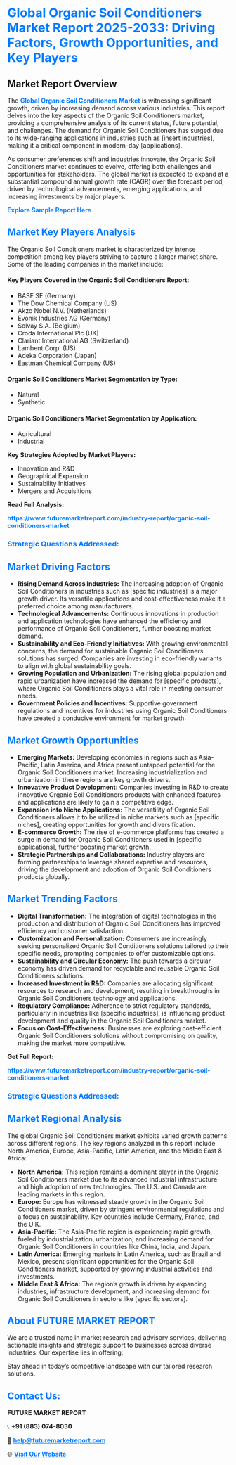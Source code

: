 <h1 style="color: #007BFF;">Global Organic Soil Conditioners Market Report 2025-2033: Driving Factors, Growth Opportunities, and Key Players</h1>

<section id="overview">
<h2>Market Report Overview</h2>
<p>The <a href="https://www.futuremarketreport.com/industry-report/organic-soil-conditioners-market" style="color: #007BFF; text-decoration: none;"><strong>Global Organic Soil Conditioners Market</strong></a> is witnessing significant growth, driven by increasing demand across various industries. This report delves into the key aspects of the Organic Soil Conditioners market, providing a comprehensive analysis of its current status, future potential, and challenges. The demand for Organic Soil Conditioners has surged due to its wide-ranging applications in industries such as [insert industries], making it a critical component in modern-day [applications].</p>
<p>As consumer preferences shift and industries innovate, the Organic Soil Conditioners market continues to evolve, offering both challenges and opportunities for stakeholders. The global market is expected to expand at a substantial compound annual growth rate (CAGR) over the forecast period, driven by technological advancements, emerging applications, and increasing investments by major players.</p>
</section>

<section id="overview">
<p><a href="https://www.futuremarketreport.com/request-sample/reportId=104734" style="color: #007BFF; text-decoration: none;"><strong>Explore Sample Report Here</strong></a></p>
</section>

<section id="key-players">
<h2 style="color: #007BFF;">Market Key Players Analysis</h2>
<p>The Organic Soil Conditioners market is characterized by intense competition among key players striving to capture a larger market share. Some of the leading companies in the market include:</p>
<h4>Key Players Covered in the Organic Soil Conditioners Report:</h4>
<ul><li>BASF SE (Germany)</li><li>The Dow Chemical Company (US)</li><li>Akzo Nobel N.V. (Netherlands)</li><li>Evonik Industries AG (Germany)</li><li>Solvay S.A. (Belgium)</li><li>Croda International Plc (UK)</li><li>Clariant International AG (Switzerland)</li><li>Lambent Corp. (US)</li><li>Adeka Corporation (Japan)</li><li>Eastman Chemical Company (US)</li></ul>
<h4>Organic Soil Conditioners Market Segmentation by Type:</h4>
<ul><li>Natural</li><li>Synthetic</li></ul>

<h4>Organic Soil Conditioners Market Segmentation by Application:</h4>
<ul><li>Agricultural</li><li>Industrial</li></ul>
<p><strong>Key Strategies Adopted by Market Players:</strong></p>
<ul>
<li>Innovation and R&D</li>
<li>Geographical Expansion</li>
<li>Sustainability Initiatives</li>
<li>Mergers and Acquisitions</li>
</ul>
</section>

<section>
<p><strong>Read Full Analysis: </strong></p><a href="https://www.futuremarketreport.com/industry-report/organic-soil-conditioners-market" style="color: #007BFF; text-decoration: none;"><strong>https://www.futuremarketreport.com/industry-report/organic-soil-conditioners-market</strong></a>
<h3 style="color: #007BFF;">Strategic Questions Addressed:</h3>
</section>

<section id="driving-factors">
<h2 style="color: #007BFF;">Market Driving Factors</h2>
<ul>
<li><strong>Rising Demand Across Industries:</strong> The increasing adoption of Organic Soil Conditioners in industries such as [specific industries] is a major growth driver. Its versatile applications and cost-effectiveness make it a preferred choice among manufacturers.</li>
<li><strong>Technological Advancements:</strong> Continuous innovations in production and application technologies have enhanced the efficiency and performance of Organic Soil Conditioners, further boosting market demand.</li>
<li><strong>Sustainability and Eco-Friendly Initiatives:</strong> With growing environmental concerns, the demand for sustainable Organic Soil Conditioners solutions has surged. Companies are investing in eco-friendly variants to align with global sustainability goals.</li>
<li><strong>Growing Population and Urbanization:</strong> The rising global population and rapid urbanization have increased the demand for [specific products], where Organic Soil Conditioners plays a vital role in meeting consumer needs.</li>
<li><strong>Government Policies and Incentives:</strong> Supportive government regulations and incentives for industries using Organic Soil Conditioners have created a conducive environment for market growth.</li>
</ul>
</section>

<section id="growth-opportunities">
<h2 style="color: #007BFF;">Market Growth Opportunities</h2>
<ul>
<li><strong>Emerging Markets:</strong> Developing economies in regions such as Asia-Pacific, Latin America, and Africa present untapped potential for the Organic Soil Conditioners market. Increasing industrialization and urbanization in these regions are key growth drivers.</li>
<li><strong>Innovative Product Development:</strong> Companies investing in R&D to create innovative Organic Soil Conditioners products with enhanced features and applications are likely to gain a competitive edge.</li>
<li><strong>Expansion into Niche Applications:</strong> The versatility of Organic Soil Conditioners allows it to be utilized in niche markets such as [specific niches], creating opportunities for growth and diversification.</li>
<li><strong>E-commerce Growth:</strong> The rise of e-commerce platforms has created a surge in demand for Organic Soil Conditioners used in [specific applications], further boosting market growth.</li>
<li><strong>Strategic Partnerships and Collaborations:</strong> Industry players are forming partnerships to leverage shared expertise and resources, driving the development and adoption of Organic Soil Conditioners products globally.</li>
</ul>
</section>

<section id="trending-factors">
<h2 style="color: #007BFF;">Market Trending Factors</h2>
<ul>
<li><strong>Digital Transformation:</strong> The integration of digital technologies in the production and distribution of Organic Soil Conditioners has improved efficiency and customer satisfaction.</li>
<li><strong>Customization and Personalization:</strong> Consumers are increasingly seeking personalized Organic Soil Conditioners solutions tailored to their specific needs, prompting companies to offer customizable options.</li>
<li><strong>Sustainability and Circular Economy:</strong> The push towards a circular economy has driven demand for recyclable and reusable Organic Soil Conditioners solutions.</li>
<li><strong>Increased Investment in R&D:</strong> Companies are allocating significant resources to research and development, resulting in breakthroughs in Organic Soil Conditioners technology and applications.</li>
<li><strong>Regulatory Compliance:</strong> Adherence to strict regulatory standards, particularly in industries like [specific industries], is influencing product development and quality in the Organic Soil Conditioners market.</li>
<li><strong>Focus on Cost-Effectiveness:</strong> Businesses are exploring cost-efficient Organic Soil Conditioners solutions without compromising on quality, making the market more competitive.</li>
</ul>
</section>

<section>
<p><strong>Get Full Report: </strong></p><a href="https://www.futuremarketreport.com/industry-report/organic-soil-conditioners-market" style="color: #007BFF; text-decoration: none;"><strong>https://www.futuremarketreport.com/industry-report/organic-soil-conditioners-market</strong></a>
<h3 style="color: #007BFF;">Strategic Questions Addressed:</h3>
</section>


<section id="regional-analysis">
<h2 style="color: #007BFF;">Market Regional Analysis</h2>
<p>The global Organic Soil Conditioners market exhibits varied growth patterns across different regions. The key regions analyzed in this report include North America, Europe, Asia-Pacific, Latin America, and the Middle East & Africa:</p>
<ul>
<li><strong>North America:</strong> This region remains a dominant player in the Organic Soil Conditioners market due to its advanced industrial infrastructure and high adoption of new technologies. The U.S. and Canada are leading markets in this region.</li>
<li><strong>Europe:</strong> Europe has witnessed steady growth in the Organic Soil Conditioners market, driven by stringent environmental regulations and a focus on sustainability. Key countries include Germany, France, and the U.K.</li>
<li><strong>Asia-Pacific:</strong> The Asia-Pacific region is experiencing rapid growth, fueled by industrialization, urbanization, and increasing demand for Organic Soil Conditioners in countries like China, India, and Japan.</li>
<li><strong>Latin America:</strong> Emerging markets in Latin America, such as Brazil and Mexico, present significant opportunities for the Organic Soil Conditioners market, supported by growing industrial activities and investments.</li>
<li><strong>Middle East & Africa:</strong> The region’s growth is driven by expanding industries, infrastructure development, and increasing demand for Organic Soil Conditioners in sectors like [specific sectors].</li>
</ul>
</section>

<footer>
<h2 style="color: #007BFF;">About FUTURE MARKET REPORT</h2>
<p>We are a trusted name in market research and advisory services, delivering actionable insights and strategic support to businesses across diverse industries. Our expertise lies in offering:</p>

<p>Stay ahead in today’s competitive landscape with our tailored research solutions.</p>

<h2 style="color: #007BFF;">Contact Us:</h2>
<p><strong>FUTURE MARKET REPORT</strong></p>
<p>📞 <strong>+91 (883) 074-8030</strong></p>
<p>📧 <strong><a href="mailto:help@futuremarketreport.com" style="color: #007BFF;">help@futuremarketreport.com</a></strong></p>
<p>🌐 <strong><a href="https://www.futuremarketreport.com/" style="color: #007BFF;">Visit Our Website</a></strong></p>
</footer>
